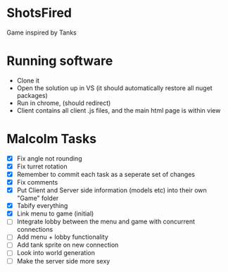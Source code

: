 # ShotsFired
Game inspired by Tanks

# Running software
- Clone it
- Open the solution up in VS (it should automatically restore all nuget packages)
- Run in chrome, (should redirect)
- Client contains all client .js files, and the main html page is within view


# Malcolm Tasks
- [x] Fix angle not rounding
- [x] Fix turret rotation
- [x] Remember to commit each task as a seperate set of changes
- [x] Fix comments
- [x] Put Client and Server side information (models etc) into their own "Game" folder
- [x] Tabify everything
- [x] Link menu to game (initial)
- [ ] Integrate lobby between the menu and game with concurrent connections
- [ ] Add menu + lobby functionality
- [ ] Add tank sprite on new connection
- [ ] Look into world generation
- [ ] Make the server side more sexy
